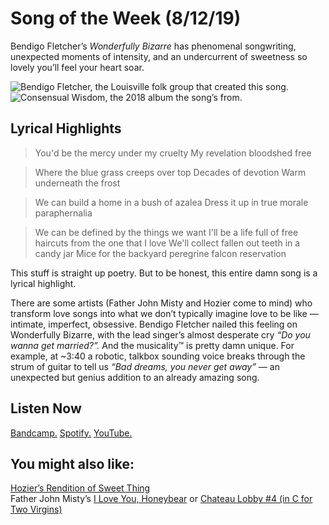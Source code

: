 # Song of the Week (8/12/19)
Bendigo Fletcher’s *Wonderfully Bizarre* has phenomenal songwriting, unexpected moments of intensity, and an undercurrent of sweetness so lovely you’ll feel your heart soar. 


![Bendigo Fletcher, the Louisville folk group that created this song.](https://i0.wp.com/atwoodmagazine.com/wp-content/uploads/2019/02/Bendigo-Fletcher-2019.jpg?resize=1050%2C700)
![Consensual Wisdom, the 2018 album the song’s from.](https://f4.bcbits.com/img/a3552482767_10.jpg)

## Lyrical Highlights


> You'd be the mercy under my cruelty
> My revelation bloodshed free


> Where the blue grass creeps over top
> Decades of devotion
> Warm underneath the frost


> We can build a home in a bush of azalea
> Dress it up in true morale paraphernalia


> We can be defined by the things we want
> I'll be a life full of free haircuts from the one that I love
> We'll collect fallen out teeth in a candy jar
> Mice for the backyard peregrine falcon reservation

This stuff is straight up poetry. 
But to be honest, this entire damn song is a lyrical highlight. 

There are some artists (Father John Misty and Hozier come to mind) who transform love songs into what we don’t typically imagine love to be like — intimate, imperfect, obsessive. Bendigo Fletcher nailed this feeling on Wonderfully Bizarre, with the lead singer’s almost desperate cry *“Do you wanna get married?”.* 
And the musicality™ is pretty damn unique. For example, at ~3:40 a robotic, talkbox sounding voice breaks through the strum of guitar to tell us *“Bad dreams, you never get away” —* an unexpected but genius addition to an already amazing song.

## Listen Now

[Bandcamp.](https://bendigofletcher.bandcamp.com/track/wonderfully-bizarre)
[Spotify.](https://open.spotify.com/track/3lbmdgYRVc3MkhSAu4xkTd?si=2tIgd3mxSIiZTIzzWhRxIQ)
[YouTube.](https://www.youtube.com/watch?v=brC6TTRBPR0) 

## You might also like:

[Hozier’s Rendition of Sweet Thing](https://www.youtube.com/watch?v=HAbs_PYfpvQ) <br>
Father John Misty’s [I Love You, Honeybear](https://open.spotify.com/track/4l86U8arITFVBfDvYn82v7?si=Fm9m14s2QcmHxTfHpzuDog) or [Chateau Lobby #4 (in C for Two Virgins)](https://open.spotify.com/track/2eg2gvPXuwZ9FyrPaLgrXi?si=anpDt-pNTZi0Kj5z9-lwkw)
[](https://www.youtube.com/watch?v=HAbs_PYfpvQ)
